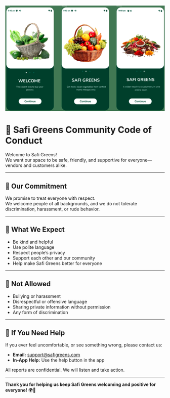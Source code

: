 ![Green Community Banner](assets/comm.png)

# 🍃 Safi Greens Community Code of Conduct

Welcome to Safi Greens!  
We want our space to be safe, friendly, and supportive for everyone—vendors and customers alike.

---

## 🤝 Our Commitment

We promise to treat everyone with respect.  
We welcome people of all backgrounds, and we do not tolerate discrimination, harassment, or rude behavior.

---

## 🌱 What We Expect

- Be kind and helpful
- Use polite language
- Respect people’s privacy
- Support each other and our community
- Help make Safi Greens better for everyone

---

## 🚫 Not Allowed

- Bullying or harassment
- Disrespectful or offensive language
- Sharing private information without permission
- Any form of discrimination

---

## 📣 If You Need Help

If you ever feel uncomfortable, or see something wrong, please contact us:

- **Email:** [support@safigreens.com](mailto:support@safigreens.com)
- **In-App Help:** Use the help button in the app

All reports are confidential. We will listen and take action.

---

**Thank you for helping us keep Safi Greens welcoming and positive for everyone!** 🌍🫶
